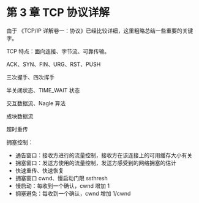 # 第 3 章 TCP 协议详解

由于 《TCP/IP 详解卷一：协议》已经比较详细，这里粗略总结一些重要的关键字。

TCP 特点：面向连接、字节流、可靠传输。

ACK、SYN、FIN、URG、RST、PUSH

三次握手、四次挥手

半关闭状态、TIME_WAIT 状态

交互数据流、Nagle 算法

成块数据流

超时重传

拥塞控制：

+ 通告窗口：接收方进行的流量控制，接收方在该连接上的可用缓存大小有关
+ 拥塞窗口：发送方使用的流量控制，发送方感受到的网络拥塞的估计
+ 快速重传、快速恢复
+ 拥塞窗口 cwnd、慢启动门限 ssthresh
+ 慢启动：每收到一个确认，cwnd 增加 1
+ 拥塞避免：每收到一个确认，cwnd 增加 1/cwnd

